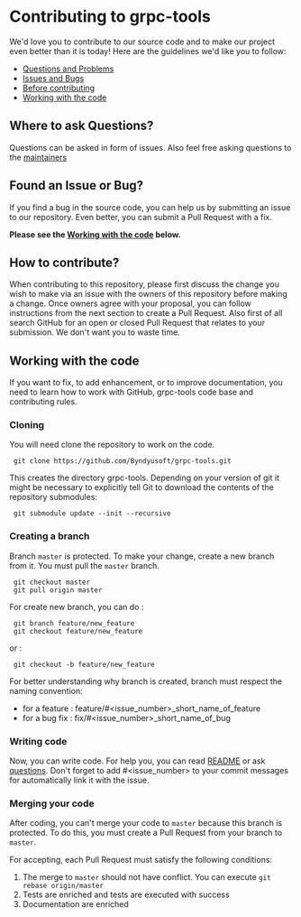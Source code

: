 # Contributing to grpc-tools

We'd love you to contribute to our source code and to make our project even better than it is
today! Here are the guidelines we'd like you to follow:

- [Questions and Problems](#question)
- [Issues and Bugs](#issue)
- [Before contributing](#contribute)
- [Working with the code](#working-with-the-code)

## <a name="question"></a>Where to ask Questions?

Questions can be asked in form of issues. Also feel free asking questions to the [maintainers](https://github.com/Byndyusoft/grpc-tools#maintainers)

## <a name="issue"></a> Found an Issue or Bug?

If you find a bug in the source code, you can help us by submitting an issue to our repository. Even better, you can submit a Pull Request with a fix.

**Please see the [Working with the code](#working-with-the-code) below.**

## <a name="contribute"></a>How to contribute?

When contributing to this repository, please first discuss the change you wish to make via an issue with the owners of this repository before making a change. Once owners agree with your proposal, you can follow instructions from the next section to create a Pull Request.
Also first of all search GitHub for an open or closed Pull Request that relates to your submission. We don't want you to waste time.

## Working with the code

If you want to fix, to add enhancement, or to improve documentation, you need to learn how to work with GitHub, grpc-tools code base and contributing rules.

### Cloning

You will need clone the repository to work on the code.

```shell
 git clone https://github.com/Byndyusoft/grpc-tools.git
```

This creates the directory grpc-tools. Depending on your version of git it might be necessary
to explicitly tell Git to download the contents of the repository submodules:

```shell
 git submodule update --init --recursive
```

### Creating a branch

Branch `master` is protected. To make your change, create a new branch from it. You must pull the `master` branch.

```shell
 git checkout master
 git pull origin master
```

For create new branch, you can do :

```shell
 git branch feature/new_feature
 git checkout feature/new_feature
```

or :

```shell
 git checkout -b feature/new_feature
```

For better understanding why branch is created, branch must respect the naming convention:

- for a feature : feature/#<issue_number>\_short_name_of_feature
- for a bug fix : fix/#<issue_number>\_short_name_of_bug

### Writing code

Now, you can write code. For help you, you can read [README](README.md) or ask [questions](#question). Don't forget to add #<issue_number> to your commit messages for automatically link it with the issue.

### Merging your code

After coding, you can't merge your code to `master` because this branch is protected. To do this, you must create a Pull Request from your branch to `master`.

For accepting, each Pull Request must satisfy the following conditions:

1.  The merge to `master` should not have conflict. You can execute `git rebase origin/master`
2.  Tests are enriched and tests are executed with success
3.  Documentation are enriched

